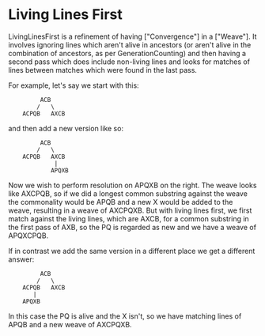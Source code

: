 # Living Lines First

LivingLinesFirst is a refinement of having ["Convergence"] in a ["Weave"]. It involves ignoring lines which aren't alive in ancestors (or aren't alive in the combination of ancestors, as per GenerationCounting) and then having a second pass which does include non-living lines and looks for matches of lines between matches which were found in the last pass.

For example, let's say we start with this:

```
         ACB
        /   \
    ACPQB   AXCB
```

and then add a new version like so:

```
         ACB
        /   \
    ACPQB   AXCB
             |
            APQXB
```

Now we wish to perform resolution on APQXB on the right. The weave looks like AXCPQB, so if we did a longest common substring against the weave the commonality would be APQB and a new X would be added to the weave, resulting in a weave of AXCPQXB. But with living lines first, we first match against the living lines, which are AXCB, for a common substring in the first pass of AXB, so the PQ is regarded as new and we have a weave of APQXCPQB.

If in contrast we add the same version in a different place we get a different answer:

```
         ACB
        /   \
    ACPQB   AXCB
       |
    APQXB
```

In this case the PQ is alive and the X isn't, so we have matching lines of APQB and a new weave of AXCPQXB.
